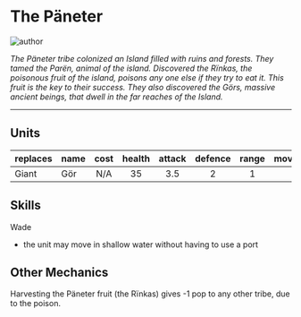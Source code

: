 # The Päneter

![author](https://img.shields.io/badge/author-T%20Shadow%237569-%237289DA)

*The Päneter tribe colonized an Island filled with ruins and forests. They tamed the Parën, animal of the island. Discovered the Rïnkas, the poisonous fruit of the island, poisons any one else if they try to eat it. This fruit is the key to their success. They also discovered the Görs, massive ancient beings, that dwell in the far reaches of the Island.*

---

## Units

| replaces | name | cost | health | attack | defence | range | movement | skills |
|:---------|:-----|:----:|:------:|:------:|:-------:|:-----:|:--------:|:-------|
| Giant | Gör | N/A | 35 | 3.5 | 2 | 1 | 1 | Wade |

## Skills

Wade
- the unit may move in shallow water without having to use a port

## Other Mechanics

Harvesting the Päneter fruit (the Rïnkas) gives -1 pop to any other tribe, due to the poison.
